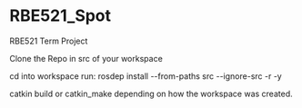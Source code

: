 # RBE521_Spot
RBE521 Term Project

Clone the Repo in src of your workspace

cd into workspace 
run:
rosdep install --from-paths src --ignore-src -r -y

catkin build or catkin_make depending on how the workspace was created.
